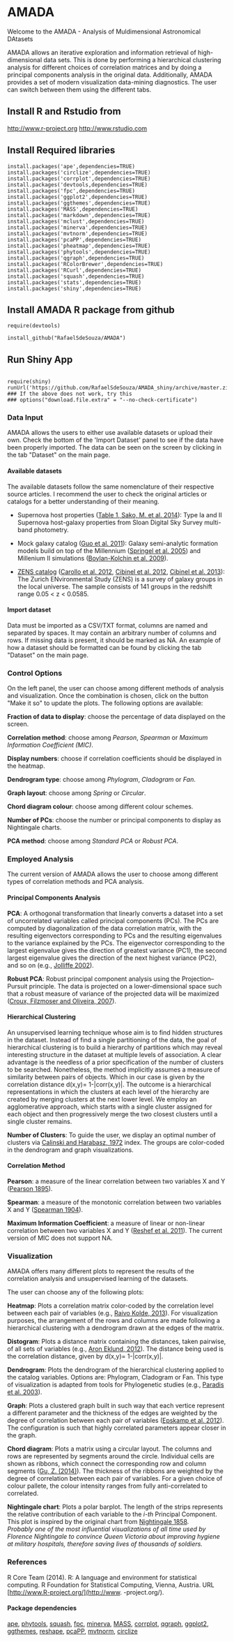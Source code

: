 # AMADA

Welcome to the AMADA - Analysis of Muldimensional Astronomical DAtasets 

AMADA allows an iterative exploration and information retrieval of high-dimensional data sets.
This is done by performing a hierarchical clustering analysis for different choices of correlation matrices and by doing a principal components analysis
in the original data. Additionally, AMADA provides a set of modern  visualization data-mining diagnostics.  The user can switch between them using the different tabs. 

## Install R and Rstudio from 

http://www.r-project.org
http://www.rstudio.com


## Install Required libraries
```{r,results='hide',message=FALSE, cache=FALSE}
install.packages('ape',dependencies=TRUE)
install.packages('circlize',dependencies=TRUE)
install.packages('corrplot',dependencies=TRUE)
install.packages('devtools,dependencies=TRUE)
install.packages('fpc',dependencies=TRUE)
install.packages('ggplot2',dependencies=TRUE)
install.packages('ggthemes',dependencies=TRUE)
install.packages('MASS',dependencies=TRUE)
install.packages('markdown',dependencies=TRUE)
install.packages('mclust',dependencies=TRUE)
install.packages('minerva',dependencies=TRUE)
install.packages('mvtnorm',dependencies=TRUE)
install.packages('pcaPP',dependencies=TRUE)
install.packages('pheatmap',dependencies=TRUE)
install.packages('phytools',dependencies=TRUE)
install.packages('qgraph',dependencies=TRUE)
install.packages('RColorBrewer',dependencies=TRUE)
install.packages('RCurl',dependencies=TRUE)
install.packages('squash',dependencies=TRUE)
install.packages('stats',dependencies=TRUE)
install.packages('shiny',dependencies=TRUE)
```




## Install AMADA R package from github
```{r,results='hide',message=FALSE, cache=FALSE}
require(devtools)

install_github("RafaelSdeSouza/AMADA")
```

## Run Shiny App
```{r,results='hide',message=FALSE, cache=FALSE}

require(shiny)
runUrl('https://github.com/RafaelSdeSouza/AMADA_shiny/archive/master.zip')
### If the above does not work, try this
### options("download.file.extra" = "--no-check-certificate") 
```



###  Data Input
  
AMADA allows the users to either use available datasets or upload their own.   Check the bottom of the 'Import Dataset' panel to see if the data have been properly imported. The data can be seen on the screen by clicking in the tab "Dataset" on the main page. 

#### Available datasets

The available  datasets  follow the same nomenclature of their respective source articles. I recommend  the user to check the original articles or catalogs for a better understanding of their meaning.

* Supernova host properties ([Table 1, Sako, M. et al. 2014](http://adsabs.harvard.edu/abs/2014arXiv1401.3317S)): Type Ia and II  Supernova host-galaxy  properties  from  Sloan Digital Sky Survey  multi-band photometry.

* Mock galaxy catalog ([Guo et al. 2011](http://adsabs.harvard.edu/abs/2011MNRAS.413..101G)): Galaxy semi-analytic  formation models build on top of  the Millennium  ([Springel et al. 2005](http://adsabs.harvard.edu/abs/2003MNRAS.339..312S)) and Millenium II simulations ([Boylan-Kolchin et al. 2009](http://adsabs.harvard.edu/abs/2009MNRAS.398.1150B)). 

* [ZENS catalog](http://www.astro.ethz.ch/carollo/research/ZENS) ([Carollo et al. 2012](http://arxiv.org/abs/1206.5807), [Cibinel et al. 2012](http://arxiv.org/abs/1206.6108), [Cibinel et al. 2013](http://adsabs.harvard.edu/cgi-bin/bib_query?arXiv:1206.6496)): The Zurich ENvironmental Study (ZENS) is a survey of galaxy groups in the local universe.  The  sample consists of 141 groups in the  redshift range 0.05 < z < 0.0585.
    


#### Import dataset

 Data must be imported as a CSV/TXT format, columns are named and  separated by  spaces.
It may contain an arbitrary number of columns and rows. If missing data is present, it should be marked as NA. An example of how a dataset should be formatted can be found by clicking the tab "Dataset" on the main page.

### Control Options

On the left panel, the user can choose among different methods of analysis and visualization. Once the combination is chosen, click on the button "Make it so" to update the plots. The following options are available:

**Fraction of data to display**: choose the percentage of data displayed on the screen. 

 **Correlation method**: choose among *Pearson*, *Spearman* or *Maximum Information Coefficient (MIC)*. 

 **Display numbers**: choose if correlation coefficients should be displayed in the heatmap. 

**Dendrogram type**: choose among *Phylogram*, *Cladogram* or *Fan*.

**Graph layout**: choose among *Spring* or *Circular*.

 **Chord diagram colour**: choose among different colour schemes. 


 **Number of PCs**: choose the number or principal components to display as Nightingale charts. 

 **PCA method**: choose among *Standard PCA* or *Robust PCA*. 


### Employed  Analysis 


The current version of AMADA allows the user to choose among different types of correlation methods and PCA analysis.  

#### Principal Components Analysis


 **PCA**: A orthogonal  transformation that linearly converts  a  dataset into a set of uncorrelated  variables called principal components (PCs). The PCs are computed by diagonalization of the data correlation matrix, with the resulting eigenvectors corresponding to PCs and the resulting
eigenvalues to the variance explained by the PCs.
The eigenvector corresponding to the largest eigenvalue gives the direction
of greatest variance (PC1), the second largest eigenvalue gives the direction
of the next highest variance (PC2), and so on (e.g., [Jolliffe 2002](http://www.springer.com/statistics/statistical+theory+and+methods/book/978-0-387-95442-4)). 

 **Robust PCA**:  Robust  principal component analysis using the Projection–Pursuit principle. The data is projected on  a lower-dimensional space such that a robust measure of variance of the projected data will be maximized ([Croux, Filzmoser and Oliveira, 2007](http://www.sciencedirect.com/science/article/pii/S016974390700007X)). 

#### Hierarchical Clustering
An unsupervised learning technique whose aim is to find hidden structures  in the dataset. 
Instead of find a single partitioning of the
data, the goal of hierarchical clustering is to build a hierarchy of partitions which may reveal interesting structure in the dataset at multiple levels of association. A clear advantage is the needless of a prior specification of the number of clusters to be searched.
Nonetheless, the method implicitly  assumes a measure of similarity between pairs of objects. Which in our case is given by the correlation distance d(x,y)= 1-|corr(x,y)|. The outcome is a hierarchical representations in which
the clusters at each level of the hierarchy are created by merging clusters
at the next lower level.
We employ an agglomerative approach, which starts with a single cluster assigned for each object and then
progressively merge the two closest clusters until a single cluster remains.

**Number of Clusters**:  To guide the user, we  display an optimal number of clusters via [Calinski and Harabasz, 1972](http://www.tandfonline.com/doi/abs/10.1080/03610927408827101#.VFtZ_77ZLlc) index. The groups are  color-coded  in the dendrogram and graph visualizations.


#### Correlation Method

**Pearson**: a measure of the linear correlation  between two variables X and Y ([Pearson  1895](http://adsabs.harvard.edu/abs/1895RSPS...58..240P)).

**Spearman**: a measure of the monotonic  correlation  between two variables X and Y 
([Spearman 1904](http://www.jstor.org/stable/1412159?origin=JSTOR-pdf)).

**Maximum Information Coefficient**: a measure of linear or non-linear correlation  between two variables X and Y ([Reshef et al. 2011](http://www.sciencemag.org/content/334/6062/1518)). The current version of MIC does not support NA.



### Visualization
AMADA offers many different plots to represent the results of the  correlation analysis and unsupervised learning of the datasets.


The user can choose any of the following plots:


**Heatmap**: Plots a correlation matrix color-coded by the correlation level between each pair of variables (e.g., [Raivo Kolde, 2013](http://CRAN.R-project.org/package=pheatmap)). For visualization purposes, the arrangement of the rows and columns are made following a hierarchical clustering with a dendrogram drawn at the edges of the matrix.

**Distogram**: Plots  a distance  matrix  containing the distances, taken pairwise, of  all sets of variables (e.g., [Aron Eklund,  2012](http://www.cbs.dtu.dk/~eklund/squash/)). The distance being used is the correlation distance, given by d(x,y)= 1-|corr(x,y)|. 

**Dendrogram**:  Plots the dendrogram of the hierarchical clustering applied to the catalog variables. Options are: Phylogram, Cladogram or Fan. This type of visualization is adapted from  tools for  Phylogenetic studies
(e.g., [Paradis et al. 2003](http://bioinformatics.oxfordjournals.org/content/20/2/289.abstract)). 

**Graph**: Plots a clustered graph built in such way that each vertice represent a different parameter and the thickness of the edges are weighted by the degree of correlation between each pair of variables ([Epskamp et al. 2012](http://www.jstatsoft.org/v48/i04/)). The configuration is such that highly correlated parameters appear closer in the graph.

**Chord diagram**: Plots a matrix using a  circular layout. The columns and rows are represented by segments around the circle. Individual cells are shown as ribbons, which connect the corresponding row and column segments ([Gu, Z. (2014)](http://bioinformatics.oxfordjournals.org/content/early/2014/06/14/bioinformatics.btu393)). The  thickness of the ribbons  are weighted by the degree of correlation between each pair of variables. For a given choice of colour pallete, the colour intensity ranges from fully anti-correlated to correlated.   


**Nightingale chart**: Plots a polar barplot. The length of the strips represents  the relative contribution of  each variable to the *i-th* Principal Component. This plot  is inspired by the original chart from  [Nightingale 1858](http://www.florence-nightingale-avenging-angel.co.uk/Nightingale_Hockey_Stick.pdf).  
*Probably one of the most influential visualizations of all time used by  Florence Nightingale to convince Queen Victoria about improving hygiene at military hospitals, therefore  saving lives of  thousands of soldiers.*

### References
R Core Team (2014). R: A language and environment for statistical computing. R
Foundation for Statistical Computing, Vienna, Austria. URL [http://www.R-project.org/](http://www.
-project.org/).

#### Package dependencies

[ape](http://bioinformatics.oxfordjournals.org/content/20/2/289.abstract),
[phytools](http://onlinelibrary.wiley.com/doi/10.1111/j.2041-210X.2011.00169.x/abstract),
[squash](http://CRAN.R-project.org/package=squash),
[fpc](http://CRAN.R-project.org/package=fpc),
[minerva](http://CRAN.R-project.org/package=minerva),
[MASS](http://www.stats.ox.ac.uk/pub/MASS4),
[corrplot](http://CRAN.R-project.org/package=corrplot),
[qgraph](http://www.jstatsoft.org/v48/i04/),
[ggplot2](http://had.co.nz/ggplot2/book),
[ggthemes](http://CRAN.R-project.org/package=ggthemes),
[reshape](http://www.jstatsoft.org/v21/i12/paper),
[pcaPP](http://CRAN.R-project.org/package=pcaPP),
[mvtnorm](http://CRAN.R-project.org/package=mvtnorm),
[circlize](http://CRAN.R-project.org/package=circlize)


